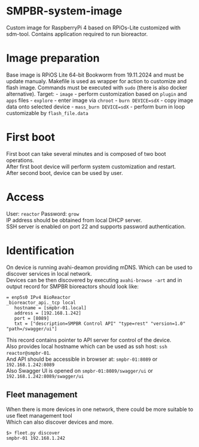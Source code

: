 # SMPBR-system-image  
Custom image for RaspberryPi 4 based on RPiOs-Lite customized with sdm-tool. Contains application required to run bioreactor.  

# Image preparation
Base image is RPiOS Lite 64-bit Bookworm from 19.11.2024 and must be update manualy.
Makefile is used as wrapper for action to customize and flash image.
Commands must be executed with `sudo` (there is also docker alternative).
Target:
    - `image` - perform customization based on `plugin` and `apps` files
    - `explore` - enter image via `chroot`
    - `burn DEVICE=sdX` - copy image data onto selected device
    - `mass_burn DEVICE=sdX` - perform burn in loop customizable by `flash_file.data`
  

# First boot  
First boot can take several minutes and is composed of two boot operations.  
After first boot device will perform system customization and restart.  
After second boot, device can be used by user.  

# Access  
User: `reactor` Password: `grow`  
IP address should be obtained from local DHCP server.  
SSH server is enabled on port 22 and supports password authentication.  

# Identification  
On device is running avahi-deamon providing mDNS. Which can be used to discover services in local network.  
Devices can be then discovered by executing `avahi-browse -art` and in output record for SMPBR bioreactors should look like:  
```  
= enp5s0 IPv4 BioReactor                                     _bioreactor_api._tcp local  
   hostname = [smpbr-01.local]  
   address = [192.168.1.242]  
   port = [8089]  
   txt = ["description=SMPBR Control API" "type=rest" "version=1.0" "path=/swagger/ui"]  
```  
This record contains pointer to API server for control of the device.  
Also provides local hostname which can be used as ssh host: `ssh reactor@smpbr-01`.  
And API should be accessible in browser at: `smpbr-01:8089` or `192.168.1.242:8089`  
Also Swagger UI is opened on `smpbr-01:8089/swagger/ui` or `192.168.1.242:8089/swagger/ui`  

## Fleet management  
When there is more devices in one network, there could be more suitable to use fleet management tool  
Which can also discover devices and more.  
```  
$> fleet.py discover
smpbr-01 192.168.1.242  
```  
